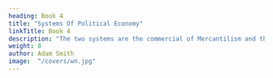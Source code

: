 ```yaml
---
heading: Book 4
title: "Systems Of Political Economy"
linkTitle: Book 4
description: "The two systems are the commercial of Mercantilism and the agricultural of the Physiocrats"
weight: 8
author: Adam Smith
image:  "/covers/wn.jpg"
---
```

